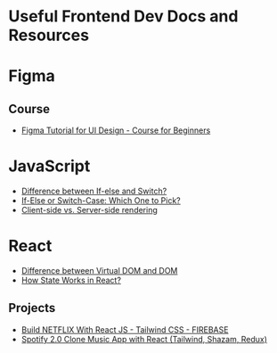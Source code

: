 # Useful Frontend Dev Docs and Resources

<!-- This repository is used to document my journey on getting a better foundational knowledge of "DevOps". I will be starting this journey on the 1st January 2022 but the idea is that we take 90 days which just so happens to be January 1st to March 31st.

The reason for documenting these days is so that others can take something from it and also hopefully enhance the resources.

The goal is to take 90 days, 1 hour each a day, to tackle over 13 areas of "DevOps" to a foundational knowledge.

This will not cover all things "DevOps" but it will cover the areas that I feel will benefit my learning and understanding overall. -->

# Figma

## Course
  
- [Figma Tutorial for UI Design - Course for Beginners](https://youtu.be/jwCmIBJ8Jtc)

# JavaScript

- [Difference between If-else and Switch?](https://stackoverflow.com/questions/680656/what-is-the-difference-between-if-else-and-switch)
- [If-Else or Switch-Case: Which One to Pick?](https://dev.to/sumusiriwardana/if-else-or-switch-case-which-one-to-pick-4p3h)
- [Client-side vs. Server-side rendering](https://www.freecodecamp.org/news/what-exactly-is-client-side-rendering-and-hows-it-different-from-server-side-rendering-bd5c786b340d/)

# React

- [Difference between Virtual DOM and DOM](https://reactkungfu.com/2015/10/the-difference-between-virtual-dom-and-dom/)
- [How State Works in React?](https://www.freecodecamp.org/news/what-is-state-in-react-explained-with-examples/)

## Projects

- [ Build NETFLIX With React JS - Tailwind CSS - FIREBASE](https://youtu.be/ATz8wg6sg30)
- [Spotify 2.0 Clone Music App with React (Tailwind, Shazam, Redux)](https://youtu.be/I1cpb0tYV74)